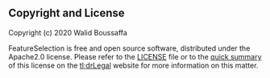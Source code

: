 ## Copyright and License

Copyright (c) 2020 Walid Boussaffa

FeatureSelection is free and open source software, distributed under the Apache2.0 license. Please refer to the [LICENSE](LICENSE) file or to the [quick summary](https://tldrlegal.com/license/apache-license-2.0-(apache-2.0)) of this license on the [tl;drLegal](https://tldrlegal.com/license/apache-license-2.0-(apache-2.0)) website for more information on this matter.